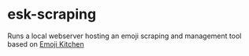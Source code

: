 # esk-scraping
Runs a local webserver hosting an emoji scraping and management tool based on [Emoji Kitchen](https://emoji.supply/kitchen/)
